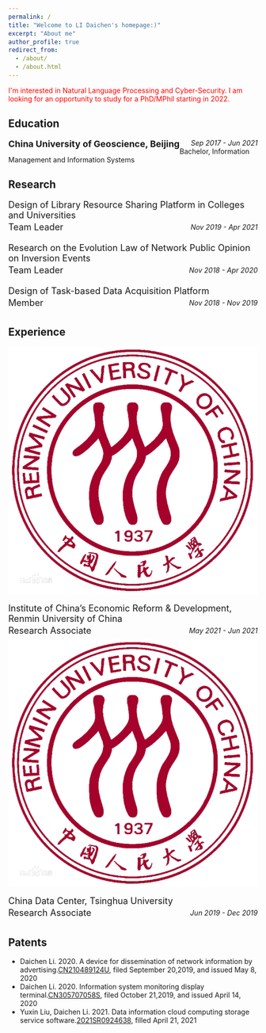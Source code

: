 ```yaml
---
permalink: /
title: "Welcome to LI Daichen's homepage:)"
excerpt: "About me"
author_profile: true
redirect_from: 
  - /about/
  - /about.html
---
```


 <font color=Red>I'm interested in Natural Language Processing and Cyber-Security. I am looking for an opportunity to study for a PhD/MPhil starting in 2022.</font>
<br>

Education
------
<div style="float:left;"><font size=4><b>China University of Geoscience, Beijing</b></font></div><div style="float:right;"><i>Sep 2017 - Jun 2021</i></div>
<br>
Bachelor, Information Management and Information Systems 

Research
------
<p align="left"><font size=4>Design of Library Resource Sharing Platform in Colleges and Universities</font></p>
<div style="float:left;margin-top:0px;margin-bottom：10px;line-height:0px;"><font size=4>Team Leader</font></div><div style="float:right;margin-top:0px;margin-bottom：10px;line-height:0px;"><i>Nov 2019 - Apr 2021</i></div>
<br>
<p align="left"><font size=4>Research on the Evolution Law of Network Public Opinion on Inversion Events</font></p>
<div style="float:left;margin-top:0px;line-height:0px;"><font size=4>Team Leader</font></div><div style="float:right;margin-top:0px;line-height:0px;"><i>Nov 2018 - Apr 2020</i></div>
<br>
<p align="left"><font size=4> Design of Task-based Data Acquisition Platform</font></p>
<div style="float:left;margin-top:0px;line-height:0px;"><font size=4>Member</font></div><div style="float:right;margin-top:0px;line-height:0px;"><i>Nov 2018 - Nov 2019</i></div>
<br>

Experience
------

<style type="text1/css">
.item .pic { float:left;margin-right:1px;width:10px;height:10px; }
.item .content {float:left;width:50px;}
</style>
<div class="item">
<div class="pic"><img src="https://github.com/lidaichen1999/lidaichen1999.github.io/blob/master/images/ruc.png?raw=true"></div>
<div class="content"> <p align="left"><font size=4>Institute of China’s Economic Reform & Development, Renmin University of China</font></p>
<div style="float:left;margin-top:0px;margin-bottom：10px;line-height:0px;"><font size=4>Research Associate</font></div><div style="float:right;margin-top:0px;margin-bottom：10px;line-height:0px;"><i>May 2021 - Jun 2021</i></div> 
  </div>
</div>

<br>

<style type="text2/css">
.item .pic { float:left;margin-right:1px;width:10px;height:10px; }
.item .content {float:left;width:50px;}
</style>
<div class="item">
<div class="pic"><img src="https://github.com/lidaichen1999/lidaichen1999.github.io/blob/master/images/ruc.png?raw=true"></div>
<div class="content"> 
<p align="left"><font size=4>China Data Center, Tsinghua University</font></p>
<div style="float:left;margin-top:0px;margin-bottom：10px;line-height:0px;"><font size=4>Research Associate</font></div><div style="float:right;margin-top:0px;margin-bottom：10px;line-height:0px;"><i>Jun 2019 - Dec 2019</i></div>
  </div>
</div>
<br>

Patents
------
- Daichen Li. 2020. A device for dissemination of network information by advertising.[CN210489124U](http://epub.cnipa.gov.cn/tdcdesc.action?strWhere=CN210489124U), filed September 20,2019, and issued May 8, 2020
- Daichen Li. 2020. Information system monitoring display terminal.[CN305707058S](http://epub.cnipa.gov.cn/tdcdesc.action?strWhere=CN305707058S), filed October 21,2019, and issued April 14, 2020
- Yuxin Liu, Daichen Li. 2021. Data information cloud computing storage service software.[2021SR0924638](https://github.com/lidaichen1999/lidaichen1999.github.io/blob/master/20211223190753.jpg?raw=true), filled April 21, 2021
